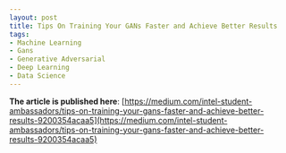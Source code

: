 ```yaml
---
layout: post
title: Tips On Training Your GANs Faster and Achieve Better Results
tags:
- Machine Learning
- Gans
- Generative Adversarial
- Deep Learning
- Data Science
---
```


**The article is published here**: [https://medium.com/intel-student-ambassadors/tips-on-training-your-gans-faster-and-achieve-better-results-9200354acaa5](https://medium.com/intel-student-ambassadors/tips-on-training-your-gans-faster-and-achieve-better-results-9200354acaa5)